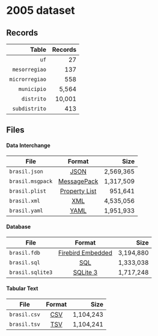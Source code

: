 # 2005 dataset

## Records

|          Table | Records |
| --------------:| -------:|
|           `uf` |      27 |
|  `mesorregiao` |     137 |
| `microrregiao` |     558 |
|    `municipio` |   5,564 |
|     `distrito` |  10,001 |
|  `subdistrito` |     413 |

## Files

#### Data Interchange

| File             | Format                                                       |      Size |
| ---------------- |:------------------------------------------------------------:| ---------:|
| `brasil.json`    | [JSON](https://en.wikipedia.org/wiki/JSON)                   | 2,569,365 |
| `brasil.msgpack` | [MessagePack](https://en.wikipedia.org/wiki/MessagePack)     | 1,317,509 |
| `brasil.plist`   | [Property List](https://en.wikipedia.org/wiki/Property_list) |   951,641 |
| `brasil.xml`     | [XML](https://en.wikipedia.org/wiki/XML)                     | 4,535,056 |
| `brasil.yaml`    | [YAML](https://en.wikipedia.org/wiki/YAML)                   | 1,951,933 |

#### Database

| File             | Format                                                                                 |      Size |
| ---------------- |:--------------------------------------------------------------------------------------:| ---------:|
| `brasil.fdb`     | [Firebird Embedded](https://en.wikipedia.org/wiki/Embedded_database#Firebird_Embedded) | 3,194,880 |
| `brasil.sql`     | [SQL](https://en.wikipedia.org/wiki/SQL)                                               | 1,333,038 |
| `brasil.sqlite3` | [SQLite 3](https://en.wikipedia.org/wiki/SQLite)                                       | 1,717,248 |

#### Tabular Text

| File         | Format                                                      |      Size |
| ------------ |:-----------------------------------------------------------:| ---------:|
| `brasil.csv` | [CSV](https://en.wikipedia.org/wiki/Comma-separated_values) | 1,104,243 |
| `brasil.tsv` | [TSV](https://en.wikipedia.org/wiki/Tab-separated_values)   | 1,104,241 |
